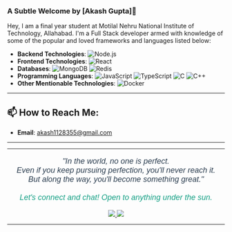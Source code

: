 ### A Subtle Welcome by [Akash Gupta]👋

Hey, I am a final year student at Motilal Nehru National Institute of Technology, Allahabad. I'm a Full Stack developer armed with knowledge of some of the popular and loved frameworks and languages listed below:

- **Backend Technologies**: ![Node.js](https://img.shields.io/badge/-Node.js-339933?logo=node.js&logoColor=white)
- **Frontend Technologies**: ![React](https://img.shields.io/badge/-React-61DAFB?logo=react&logoColor=white)
- **Databases**: ![MongoDB](https://img.shields.io/badge/-MongoDB-47A248?logo=mongodb&logoColor=white)
![Redis](https://img.shields.io/badge/-Redis-D82C20?logo=redis&logoColor=white)
- **Programming Languages**: ![JavaScript](https://img.shields.io/badge/-JavaScript-F7DF1E?logo=javascript&logoColor=black)
![TypeScript](https://img.shields.io/badge/-TypeScript-007ACC?logo=typescript&logoColor=white)
![C](https://img.shields.io/badge/-C-A8B9CC?logo=c&logoColor=white)
![C++](https://img.shields.io/badge/-C++-00599C?logo=cplusplus&logoColor=white)
- **Other Mentionable Technologies**:
![Docker](https://img.shields.io/badge/-Docker-2496ED?logo=docker&logoColor=white)

*******

## 📫 How to Reach Me:
- **Email**: akash1128355@gmail.com

*******

<hr>

<p align="center" style="font-family: Arial, sans-serif; color: #2c3e50; font-size: 18px;">
  <i>"In the world, no one is perfect.</i>
  <br/>
  <i>Even if you keep pursuing perfection, you'll never reach it.</i>
  <br/>
  <i>But along the way, you'll become something great."</i>
  <br/><br/>
  <i style="color: #16a085;">Let's connect and chat! Open to anything under the sun.</i>
</p>

<p align="center">
  <a href="https://www.linkedin.com/in/akashgupta4081/" target="_blank">
    <img src="https://img.shields.io/badge/-LinkedIn-0077B5?style=for-the-badge&logo=Linkedin&logoColor=white">
  </a>
  <a href="mailto:akash1128355@gmail.com" target="_blank">
    <img src="https://img.shields.io/badge/-Gmail-D14836?style=for-the-badge&logo=Gmail&logoColor=white">
  </a>
</p>

<hr>


